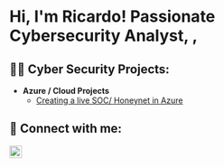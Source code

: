 <h1>Hi, I'm Ricardo! Passionate Cybersecurity Analyst, <a href="https://www.linkedin.com/in/rsaldana7/"></a>,
<h2>👨‍💻 Cyber Security Projects:</h2>

- <b>Azure / Cloud Projects </b>
  - [Creating a live SOC/ Honeynet in Azure](https://github.com/rsaldana7285/Cloud-SOC)
  
<h2> 🤳 Connect with me:</h2>

[<img align="left" alt="RicardoSaldana | LinkedIn" width="22px" src="https://cdn.jsdelivr.net/npm/simple-icons@v3/icons/linkedin.svg" />][linkedin]


[linkedin]: https://www.linkedin.com/in/rsaldana7/
